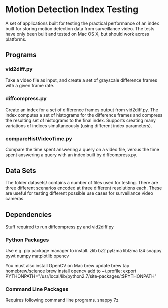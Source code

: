 # Motion Detection Index Testing

A set of applications built for testing the practical performance of an index built for storing motion detection data from surveillance video.
The tests have only been built and tested on Mac OS X, but should work across platforms.

## Programs

### vid2diff.py
Take a video file as input, and create a set of grayscale difference frames with a given frame rate.

### diffcompress.py
Create an index for a set of difference frames output from vid2diff.py. The index computes a set of histograms for the difference frames and compress the resulting set of histograms to the final index. Supports creating many variations of indices simultaneously (using different index parameters).

### compareHistVideoTime.py
Compare the time spent answering a query on a video file, versus the time spent answering a query with an index built by diffcompress.py.

## Data Sets

The folder datasets/ contains a number of files used for testing. There are three different scenarios encoded at three different resolutions each. These are useful for testing different possible use cases for surveillance video cameras.

## Dependencies
Stuff required to run diffcompress.py and vid2diff.py

### Python Packages
Use e.g. pip package manager to install.
    zlib
    bz2
    pylzma
    liblzma
    lz4
    snappy
    pywt
    numpy
    matplotlib
    opencv

You must also install OpenCV on Mac
    brew update
    brew tap homebrew/science
    brew install opencv
    add to ~/.profile: export PYTHONPATH="/usr/local/lib/python2.7/site-packages/:$PYTHONPATH"

### Command Line Packages
Requires following command line programs.
    snappy
    7z
